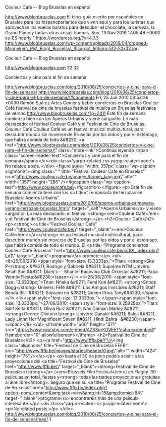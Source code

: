 Couleur Café -- Blog Bruselas en español

http://www.blogbruselas.com El blog-guía escrito por españoles en
Bruselas para los hispanoparlantes que viven aquí y para los turistas
que aprovechan los vuelos baratos para descubrir el chocolate, la
cerveza, la Grand Place y tantas otras cosas buenas. Sun, 13 Nov 2016
17:05:48 +0000 es-ES hourly 1 https://wordpress.org/?v=4.7.3
http://www.blogbruselas.com/wp-content/uploads/2016/04/cropped-Manneken\_Pis\_Blog\_Bruselas\_Ricardo\_Imbern-512-32x32.jpg

Couleur Café -- Blog Bruselas en español

http://www.blogbruselas.com 32 32

Conciertos y cine para el fin de semana

http://www.blogbruselas.com/blog/2010/06/25/conciertos-y-cine-para-el-fin-de-semana/
http://www.blogbruselas.com/blog/2010/06/25/conciertos-y-cine-para-el-fin-de-semana/\#comments
Fri, 25 Jun 2010 09:53:36 +0000 Ramón Suárez Artes Comer y beber
conciertos en Bruselas Couleur Café festival de cine de bruselas
festival de música en Bruselas festivales de verano
http://www.blogbruselas.com/?p=2411 Este fin de semana comienza bien con
los Aperos Urbains y viene cargadito. Lo más destacado: el festival
Couleur Café y el Festival de Cine de Bruselas. Couleur Café Couleur
Café es un festival musical multicultural, para descubrir mundo sin
moverse de Bruselas por los oídos y por el estómago, que habrá comida de
todo &\#8230; \<a
href=\"http://www.blogbruselas.com/blog/2010/06/25/conciertos-y-cine-para-el-fin-de-semana/\"
class=\"more-link\"\>Continúa leyendo \<span
class=\"screen-reader-text\"\>Conciertos y cine para el fin de
semana\</span\>\</a\>\<div class=\'yarpp-related-rss
yarpp-related-none\'\> No related posts. \</div\> \<figure
style=\"width: 357px\" class=\"wp-caption alignnone\"\>\<img class=\" \"
title=\"Festival Couleur Café en Bruselas\"
src=\"http://www.couleurcafe.be/images/home\_lang.jpg\" alt=\"\"
width=\"357\" height=\"286\" /\>\<figcaption
class=\"wp-caption-text\"\>http://www.couleurcafe.be\</figcaption\>\</figure\>
\<p\>Este fin de semana comienza bien con los \<a title=\"Temporada de
terrazas en Bruselas: Aperos Urbains\"
href=\"http://www.blogbruselas.com/2010/06/aperos-urbains-primavera-verano-terrazas-bruselas.html\"
target=\"\_self\"\>Aperos Urbains\</a\> y viene cargadito. Lo más
destacado: el festival \<strong\>\<em\>Couleur Café\</em\> y el Festival
de Cine de Bruselas\</strong\>.\</p\> \<h2\>Couleur Café\</h2\>
\<p\>\<strong\>\<a title=\"Festival Couleur Café\"
href=\"http://www.couleurcafe.be/\" target=\"\_blank\"\>\<em\>Couleur
Café\</em\>\</a\>\</strong\> es un festival musical multicultural, para
descubrir mundo sin moverse de Bruselas por los oídos y por el estómago,
que habrá comida de todo el mundo. El \<a title=\"Programa conciertos
Couleur Café Bruselas\"
href=\"http://www.couleurcafe.be/cc10\_index.php?L=1\"
target=\"\_blank\"\>programa\</a\> promete:\</p\> \<ul\>
\<li\>25/06/2010 \<span style=\"font-size: 13.3333px;\"\>Titan:
\<strong\>Ska P\</strong\> &\#8211; Rodrigo y Gabriela &\#8211; Suprême
NTM Univers: Selah Sue &\#8211; Diam's -- Shantel Bucovina Club Orkestar
&\#8211; Papa WembaFiesta:&\#8230;\</span\>\</li\>
\<li\>26/06/2010: \<span style=\"font-size: 13.3333px;\"\>Titan: Nneka
&\#8211; Femi Kuti &\#8211; \<strong\>Snoop Dogg\</strong\> Univers:
Féfé &\#8211; Los Amigos Invisibles &\#8211; Staff Benda Bilili &\#8211;
Soprano no &\#8211; Queen Ifrica Tony&\#8230;\</span\>\</li\>
\<li\>\<span style=\"font-size: 13.3333px;\"\> \</span\>\<span
style=\"font-size: 13.3333px;\"\>27/06/2010: \<span style=\"font-size:
9.25925px;\"\>Titan: Salif Keita &\#8211; Olivia Ruiz &\#8211; Nas
Damian Marley &\#8211; \<strong\>George Clinton\</strong\> Univers:
Danakil &\#8211; Baloji &\#8211; Lady Linnn Her Magnificent Seven
&\#8211; Hindi Zahra -&\#8230;\</span\>\</span\>\</li\> \</ul\> \<iframe
width=\"660\" height=\"371\"
src=\"https://www.youtube.com/embed/AZS8orKDVEE?feature=oembed\"
frameborder=\"0\" allowfullscreen\>\</iframe\> \<h2\>Festival de Cine de
Bruselas\</h2\> \<p\>\<a href=\"http://www.fffb.be/\"\>\<img
class=\"alignnone\" title=\"Festival de Cine de Bruselas FFFB\"
src=\"http://www.fffb.be/images/stories/header/0.jpg\" alt=\"\"
width=\"424\" height=\"75\" /\>\</a\>\</p\> \<p\>hasta el 30 de junio
podéis asistir a las proyecciones del \<a title=\"Festival de Cine de
Bruselas\" href=\"http://www.fffb.be/\"
target=\"\_blank\"\>\<strong\>Festival de Cine de
Bruselas\</strong\>\</a\> (\<em\>Brussels Film Festival\</em\>) en
Flagey. 60 películas en total, fiestas y\<strong\> todas las tardes
proyecciones gratuitas al aire libre\</strong\>. Seguro que en su \<a
title=\"Programa Festival de Cine de Bruselas\"
href=\"http://www.fffb.be/index.php?option=com\_content&amp;task=view&amp;id=15&amp;Itemid=84\"
target=\"\_blank\"\>programa\</a\> encontraréis más de una película
interesante.\</p\> \<div class=\'yarpp-related-rss
yarpp-related-none\'\> \<p\>No related posts.\</p\> \</div\>
http://www.blogbruselas.com/blog/2010/06/25/conciertos-y-cine-para-el-fin-de-semana/feed/
1
